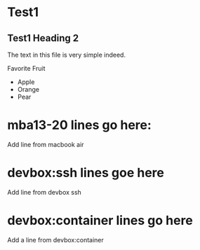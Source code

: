 # Test1
## Test1 Heading 2
The text in this file is very simple indeed.

Favorite Fruit
- Apple
- Orange
- Pear

# mba13-20 lines go here:
Add line from macbook air

# devbox:ssh lines goe here
Add line from devbox ssh

# devbox:container lines go here
Add a line from devbox:container

